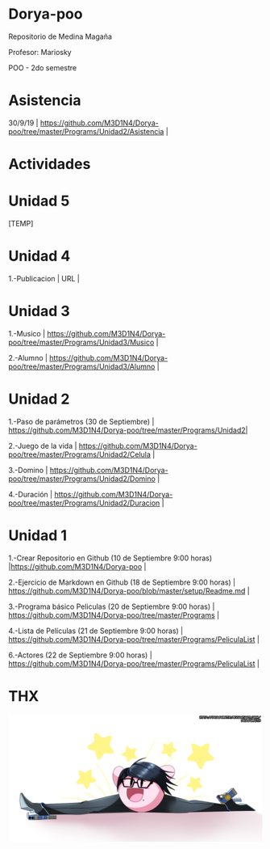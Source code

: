 # Dorya-poo
Repositorio de Medina Magaña

Profesor: Mariosky


POO - 2do semestre

# Asistencia #

30/9/19
| https://github.com/M3D1N4/Dorya-poo/tree/master/Programs/Unidad2/Asistencia |

# Actividades # 

# Unidad 5 #
[TEMP]

# Unidad 4 #

1.-Publicacion | URL |

# Unidad 3 #

1.-Musico | https://github.com/M3D1N4/Dorya-poo/tree/master/Programs/Unidad3/Musico |

2.-Alumno | https://github.com/M3D1N4/Dorya-poo/tree/master/Programs/Unidad3/Alumno |

# Unidad 2 #
1.-Paso de parámetros (30 de Septiembre) | https://github.com/M3D1N4/Dorya-poo/tree/master/Programs/Unidad2|

2.-Juego de la vida | https://github.com/M3D1N4/Dorya-poo/tree/master/Programs/Unidad2/Celula |

3.-Domino     | https://github.com/M3D1N4/Dorya-poo/tree/master/Programs/Unidad2/Domino |

4.-Duración | https://github.com/M3D1N4/Dorya-poo/tree/master/Programs/Unidad2/Duracion |


 # Unidad 1 #
 
 1.-Crear Repositorio en Github (10 de Septiembre 9:00 horas) |https://github.com/M3D1N4/Dorya-poo |
 
 2.-Ejercicio de Markdown en Github (18 de Septiembre 9:00 horas) | https://github.com/M3D1N4/Dorya-poo/blob/master/setup/Readme.md  | 
 
 3.-Programa básico Peliculas (20 de Septiembre 9:00 horas)  | https://github.com/M3D1N4/Dorya-poo/tree/master/Programs  | 
 
 4.-Lista de Películas (21 de Septiembre 9:00 horas)     |  https://github.com/M3D1N4/Dorya-poo/tree/master/Programs/PeliculaList  | 
 
 6.-Actores (22 de Septiembre 9:00 horas)   | https://github.com/M3D1N4/Dorya-poo/tree/master/Programs/PeliculaList | 
 
 # THX #
 
![alt text](https://github.com/M3D1N4/Dorya-poo/blob/master/Images/legs_by_dragonith-d9khjg9.png "Logo Title Text 1")

 

